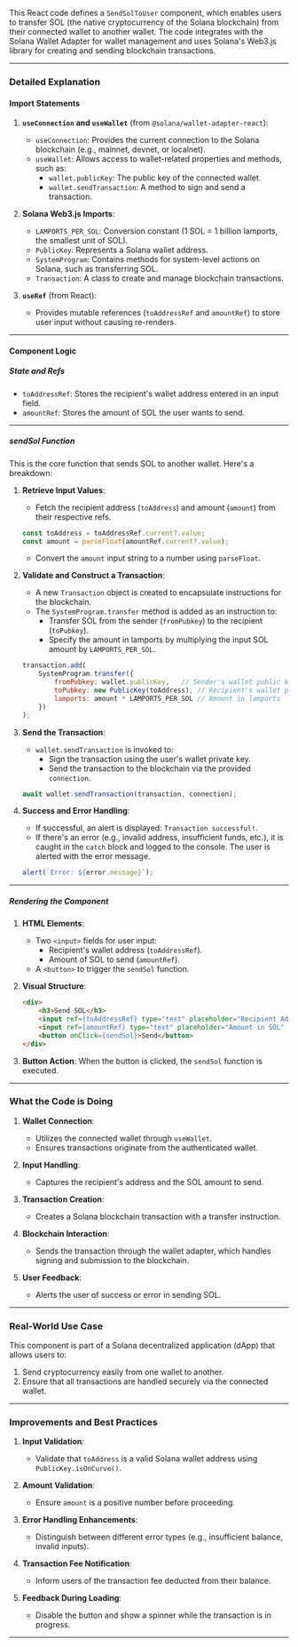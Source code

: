 This React code defines a `SendSolToUser` component, which enables users to transfer SOL (the native cryptocurrency of the Solana blockchain) from their connected wallet to another wallet. The code integrates with the Solana Wallet Adapter for wallet management and uses Solana's Web3.js library for creating and sending blockchain transactions.

---

### **Detailed Explanation**

#### **Import Statements**
1. **`useConnection` and `useWallet`** (from `@solana/wallet-adapter-react`):
   - `useConnection`: Provides the current connection to the Solana blockchain (e.g., mainnet, devnet, or localnet).
   - `useWallet`: Allows access to wallet-related properties and methods, such as:
     - `wallet.publicKey`: The public key of the connected wallet.
     - `wallet.sendTransaction`: A method to sign and send a transaction.

2. **Solana Web3.js Imports**:
   - `LAMPORTS_PER_SOL`: Conversion constant (1 SOL = 1 billion lamports, the smallest unit of SOL).
   - `PublicKey`: Represents a Solana wallet address.
   - `SystemProgram`: Contains methods for system-level actions on Solana, such as transferring SOL.
   - `Transaction`: A class to create and manage blockchain transactions.

3. **`useRef`** (from React):
   - Provides mutable references (`toAddressRef` and `amountRef`) to store user input without causing re-renders.

---

#### **Component Logic**

##### **State and Refs**
- `toAddressRef`: Stores the recipient's wallet address entered in an input field.
- `amountRef`: Stores the amount of SOL the user wants to send.

---

##### **sendSol Function**
This is the core function that sends SOL to another wallet. Here's a breakdown:

1. **Retrieve Input Values**:
   - Fetch the recipient address (`toAddress`) and amount (`amount`) from their respective refs.
   ```javascript
   const toAddress = toAddressRef.current?.value;
   const amount = parseFloat(amountRef.current?.value);
   ```
   - Convert the `amount` input string to a number using `parseFloat`.

2. **Validate and Construct a Transaction**:
   - A new `Transaction` object is created to encapsulate instructions for the blockchain.
   - The `SystemProgram.transfer` method is added as an instruction to:
     - Transfer SOL from the sender (`fromPubkey`) to the recipient (`toPubkey`).
     - Specify the amount in lamports by multiplying the input SOL amount by `LAMPORTS_PER_SOL`.

   ```javascript
   transaction.add(
       SystemProgram.transfer({
           fromPubkey: wallet.publicKey,   // Sender's wallet public key
           toPubkey: new PublicKey(toAddress), // Recipient's wallet public key
           lamports: amount * LAMPORTS_PER_SOL // Amount in lamports
       })
   );
   ```

3. **Send the Transaction**:
   - `wallet.sendTransaction` is invoked to:
     - Sign the transaction using the user's wallet private key.
     - Send the transaction to the blockchain via the provided `connection`.
   ```javascript
   await wallet.sendTransaction(transaction, connection);
   ```

4. **Success and Error Handling**:
   - If successful, an alert is displayed: `Transaction successful!`.
   - If there's an error (e.g., invalid address, insufficient funds, etc.), it is caught in the `catch` block and logged to the console. The user is alerted with the error message.
   ```javascript
   alert(`Error: ${error.message}`);
   ```

---

##### **Rendering the Component**
1. **HTML Elements**:
   - Two `<input>` fields for user input:
     - Recipient's wallet address (`toAddressRef`).
     - Amount of SOL to send (`amountRef`).
   - A `<button>` to trigger the `sendSol` function.

2. **Visual Structure**:
   ```html
   <div>
       <h3>Send SOL</h3>
       <input ref={toAddressRef} type="text" placeholder="Recipient Address" />
       <input ref={amountRef} type="text" placeholder="Amount in SOL" />
       <button onClick={sendSol}>Send</button>
   </div>
   ```

3. **Button Action**:
   When the button is clicked, the `sendSol` function is executed.

---

### **What the Code is Doing**

1. **Wallet Connection**:
   - Utilizes the connected wallet through `useWallet`.
   - Ensures transactions originate from the authenticated wallet.

2. **Input Handling**:
   - Captures the recipient's address and the SOL amount to send.

3. **Transaction Creation**:
   - Creates a Solana blockchain transaction with a transfer instruction.

4. **Blockchain Interaction**:
   - Sends the transaction through the wallet adapter, which handles signing and submission to the blockchain.

5. **User Feedback**:
   - Alerts the user of success or error in sending SOL.

---

### **Real-World Use Case**
This component is part of a Solana decentralized application (dApp) that allows users to:
1. Send cryptocurrency easily from one wallet to another.
2. Ensure that all transactions are handled securely via the connected wallet.

---

### **Improvements and Best Practices**
1. **Input Validation**:
   - Validate that `toAddress` is a valid Solana wallet address using `PublicKey.isOnCurve()`.

2. **Amount Validation**:
   - Ensure `amount` is a positive number before proceeding.

3. **Error Handling Enhancements**:
   - Distinguish between different error types (e.g., insufficient balance, invalid inputs).

4. **Transaction Fee Notification**:
   - Inform users of the transaction fee deducted from their balance.

5. **Feedback During Loading**:
   - Disable the button and show a spinner while the transaction is in progress.

---
